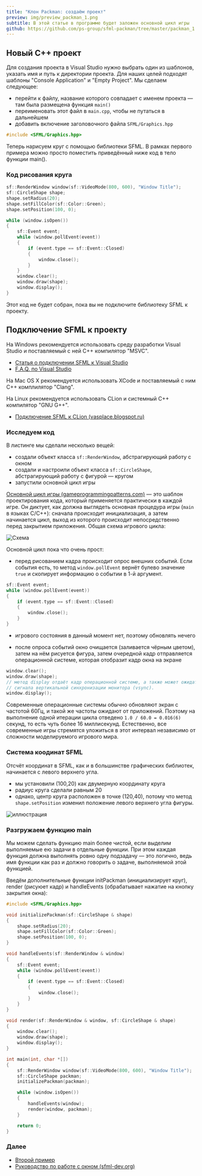```yaml
---
title: "Клон Packman: создаём проект"
preview: img/preview_packman_1.png
subtitle: В этой статье в программе будет заложен основной цикл игры
github: https://github.com/ps-group/sfml-packman/tree/master/packman_1
---
```


## Новый C++ проект

Для создания проекта в Visual Studio нужно выбрать один из шаблонов, указать имя и путь к директории проекта. Для наших целей подходят шаблоны "Console Application" и "Empty Project". Мы сделаем следующее:

- перейти к файлу, название которого совпадает с именем проекта &mdash; там была размещена функция `main()`
- переименовать этот файл в `main.cpp`, чтобы не путаться в дальнейшем
- добавить включение заголовочного файла ```SFML/Graphics.hpp```

```cpp
#include <SFML/Graphics.hpp>
```

Теперь нарисуем круг с помощью библиотеки SFML. В рамках первого примера можно просто поместить приведённый ниже код в тело функции main().

### Код рисования круга
```cpp
sf::RenderWindow window(sf::VideoMode(800, 600), "Window Title");
sf::CircleShape shape;
shape.setRadius(20);
shape.setFillColor(sf::Color::Green);
shape.setPosition(100, 0);

while (window.isOpen())
{
    sf::Event event;
    while (window.pollEvent(event))
    {
        if (event.type == sf::Event::Closed)
        {
            window.close();
        }
    }
    window.clear();
    window.draw(shape);
    window.display();
}
```

Этот код не будет собран, пока вы не подключите библиотеку SFML к проекту.

## Подключение SFML к проекту

На Windows рекомендуется использовать среду разработки Visual Studio и поставляемый с ней C++ компилятор "MSVC".

- [Статья о подключении SFML к Visual Studio](/sfml/sfml-vs2015.html)
- [F.A.Q. по Visual Studio](/sfml/vs2015-faq.html)

На Mac OS X рекомендуется использовать XCode и поставляемый с ним C++ комплилятор "Clang".

На Linux рекомендуется использовать CLion и системный C++ компилятор "GNU G++".

- [Подключение SFML к CLion (vasplace.blogspot.ru)](http://vasplace.blogspot.ru/2016/03/clion-sfml.html)

### Исследуем код

В листинге мы сделали несколько вещей:

- создали объект класса `sf::RenderWindow`, абстрагирующий работу с окном
- создали и настроили объект класса `sf::CircleShape`, абстрагирующий работу с фигурой &mdash; кругом
- запустили основной цикл игры

[Основной цикл игры (gameprogrammingpatterns.com)](http://gameprogrammingpatterns.com/game-loop.html) &mdash; это шаблон проектирования кода, который применяется практически в каждой игре. Он диктует, как должна выглядеть основная процедура игры (`main` в языках C/C++): сначала происходит инициализация, а затем начинается цикл, выход из которого происходит непосредственно перед закрытием приложения. Общая схема игрового цикла:

![Схема](img/gameloop_chart.png)

Основной цикл пока что очень прост:

 - перед рисованием кадра происходит опрос внешних событий. Если события есть, то метод `window.pollEvent` вернёт булево значение `true` и скопирует информацию о событии в 1-й аргумент.

```cpp
sf::Event event;
while (window.pollEvent(event))
{
    if (event.type == sf::Event::Closed)
    {
        window.close();
    }
}
```

 - игрового состояния в данный момент нет, поэтому обновлять нечего

 - после опроса событий окно очищается (заливается чёрным цветом), затем на нём рисуется фигура, затем очередной кадр отправляется операционной системе, которая отобразит кадр окна на экране

```cpp
window.clear();
window.draw(shape);
// метод display отдаёт кадр операционной системе, а также может ожидать
// сигнала вертикальной синхронизации монитора (vsync).
window.display();
```

Современные операционные системы обычно обновляют экран с частотой 60Гц, и такой же частоты ожидают от приложений. Поэтому на выполнение одной итерации цикла отведено `1.0 / 60.0 = 0.016(6)` секунд, то есть чуть более 16 миллисекунд. Естественно, все современные игры стремятся уложиться в этот интервал независимо от сложности моделируемого игрового мира.

### Система коодинат SFML

Отсчёт координат в SFML, как и в большинстве графических библиотек, начинается с левого верхнего угла.

- мы установили (100,20) как двумерную координату круга
- радиус круга сделали равным 20
- однако, центр круга расположен в точке (120,40), потому что метод `shape.setPosition` изменил положение левого верхнего угла фигуры.

![иллюстрация](img/metrics.png)

### Разгружаем функцию main

Мы можем сделать функцию main более чистой, если выделим выполняемые ею задачи в отдельные функции. При этом каждая функция должна выполнять ровно одну подзадачу &mdash; это логично, ведь имя функции как раз и должно говорить о задаче, выполняемой этой функцией.

Введём дополнительные функции initPackman (инициализирует круг), render (рисуюет кадр) и handleEvents (обрабатывает нажатие на кнопку закрытия окна):

```cpp
#include <SFML/Graphics.hpp>

void initializePackman(sf::CircleShape & shape)
{
    shape.setRadius(20);
    shape.setFillColor(sf::Color::Green);
    shape.setPosition(100, 0);
}

void handleEvents(sf::RenderWindow & window)
{
    sf::Event event;
    while (window.pollEvent(event))
    {
        if (event.type == sf::Event::Closed)
        {
            window.close();
        }
    }
}

void render(sf::RenderWindow & window, sf::CircleShape & shape)
{
    window.clear();
    window.draw(shape);
    window.display();
}

int main(int, char *[])
{
    sf::RenderWindow window(sf::VideoMode(800, 600), "Window Title");
    sf::CircleShape packman;
    initializePackman(packman);

    while (window.isOpen())
    {
        handleEvents(window);
        render(window, packman);
    }

    return 0;
}
```

### Далее

- [Второй пример](2.html)
- [Руководство по работе с окном (sfml-dev.org)](http://www.sfml-dev.org/tutorials/2.4/window-window.php)
